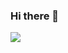 ### Hi there 👋

<a href="https://www.buymeacoffee.com/Aaronstyles"><img src="https://img.buymeacoffee.com/button-api/?text=Buy me a coffee&emoji=&slug=Aaronstyles&button_colour=5F7FFF&font_colour=ffffff&font_family=Inter&outline_colour=000000&coffee_colour=FFDD00" /></a>
